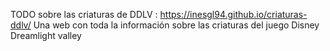 TODO sobre las criaturas de DDLV : https://inesgl94.github.io/criaturas-ddlv/
Una web con toda la información sobre las criaturas del juego Disney Dreamlight valley

